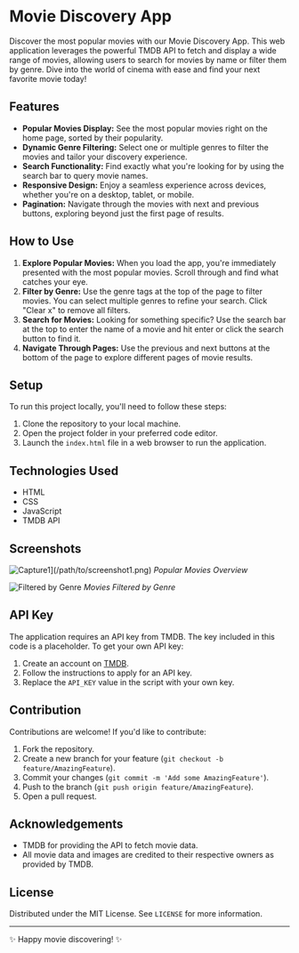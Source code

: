# Movie Discovery App

Discover the most popular movies with our Movie Discovery App. This web application leverages the powerful TMDB API to fetch and display a wide range of movies, allowing users to search for movies by name or filter them by genre. Dive into the world of cinema with ease and find your next favorite movie today!

## Features

- **Popular Movies Display:** See the most popular movies right on the home page, sorted by their popularity.
- **Dynamic Genre Filtering:** Select one or multiple genres to filter the movies and tailor your discovery experience.
- **Search Functionality:** Find exactly what you're looking for by using the search bar to query movie names.
- **Responsive Design:** Enjoy a seamless experience across devices, whether you're on a desktop, tablet, or mobile.
- **Pagination:** Navigate through the movies with next and previous buttons, exploring beyond just the first page of results.

## How to Use

1. **Explore Popular Movies:** When you load the app, you're immediately presented with the most popular movies. Scroll through and find what catches your eye.
2. **Filter by Genre:** Use the genre tags at the top of the page to filter movies. You can select multiple genres to refine your search. Click "Clear x" to remove all filters.
3. **Search for Movies:** Looking for something specific? Use the search bar at the top to enter the name of a movie and hit enter or click the search button to find it.
4. **Navigate Through Pages:** Use the previous and next buttons at the bottom of the page to explore different pages of movie results.

## Setup

To run this project locally, you'll need to follow these steps:

1. Clone the repository to your local machine.
2. Open the project folder in your preferred code editor.
3. Launch the `index.html` file in a web browser to run the application.

## Technologies Used

- HTML
- CSS
- JavaScript
- TMDB API

## Screenshots
![Capture1](https://github.com/feven2552/Movie_web/assets/93426602/db28b88d-4a94-440b-998f-7309b0b844c1)](/path/to/screenshot1.png)
*Popular Movies Overview*

![Filtered by Genre](/path/to/screenshot2.png)
*Movies Filtered by Genre*

## API Key

The application requires an API key from TMDB. The key included in this code is a placeholder. To get your own API key:

1. Create an account on [TMDB](https://www.themoviedb.org/account/signup).
2. Follow the instructions to apply for an API key.
3. Replace the `API_KEY` value in the script with your own key.

## Contribution

Contributions are welcome! If you'd like to contribute:

1. Fork the repository.
2. Create a new branch for your feature (`git checkout -b feature/AmazingFeature`).
3. Commit your changes (`git commit -m 'Add some AmazingFeature'`).
4. Push to the branch (`git push origin feature/AmazingFeature`).
5. Open a pull request.

## Acknowledgements

- TMDB for providing the API to fetch movie data.
- All movie data and images are credited to their respective owners as provided by TMDB.

## License

Distributed under the MIT License. See `LICENSE` for more information.

---

✨ Happy movie discovering! ✨
